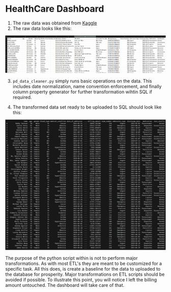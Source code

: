 # HealthCare Dashboard


1. The raw data was obtained from [Kaggle](https://www.kaggle.com/datasets/prasad22/healthcare-dataset)
2. The raw data looks like this:

![Raw data set](RawData.png "Raw dataset.")

3. `pd_data_cleaner.py` simply runs basic operations on the data. This includes date normalization, name convention enforcement, and finally column property generator for further transformation wihtin SQL if required.

4. The transformed data set ready to be uploaded to SQL should look like this:

![Transformed data set](TransformedData.png "Raw dataset.")

The purpose of the python script within is not to perform major transformations. As with most ETL's they are meant to be customized for a specific task. All this does, is create a baseline for the data to uploaded to the database for prosperity. Major transformations on ETL scripts should be avoided if possible. To illustrate this point, you will notice I left the billing amount untouched. The dashboard will take care of that.
